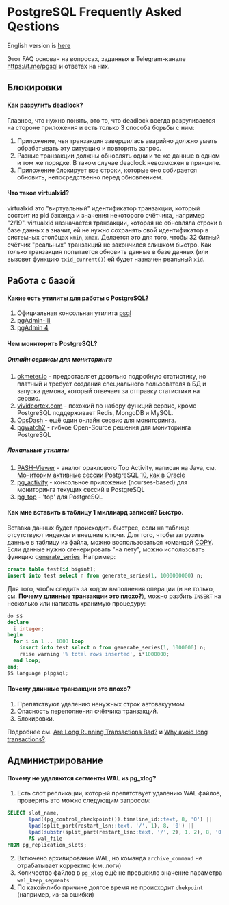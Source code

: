 # PostgreSQL Frequently Asked Qestions

English version is [here](README-en.md)

Этот FAQ основан на вопросах, заданных в Telegram-канале https://t.me/pgsql и ответах на них.

## Блокировки

#### Как разрулить deadlock?

Главное, что нужно понять, это то, что deadlock всегда разруливается на стороне приложения и есть только 3 способа борьбы с ним:

1. Приложение, чья транзакция завершилась аварийно должно уметь обрабатывать эту ситуацию и повторять запрос.
2. Разные транзакции должны обновлять одни и те же данные в одном и том же порядке. В таком случае deadlock невозможен в принципе.
3. Приложение блокирует все строки, которые оно собирается обновить, непосредственно перед обновлением.

#### Что такое virtualxid?

virtualxid это "виртуальный" идентификатор транзакции, который состоит из pid бэкэнда и значения некоторого счётчика,
например "2/19". virtualxid назначается транзакции, которая не обновляла строки в базе данных а значит, ей не нужно
сохранять свой идентификатор в системных столбцах `xmin`, `xmax`. Делается это для того, чтобы 32 битный счётчик
"реальных" транзакций не закончился слишком быстро. Как только транзакция попытается обновить данные в базе данных
(или вызовет функцию `txid_current()`) ей будет назначен реальный `xid`.

## Работа с базой

#### Какие есть утилиты для работы с PostgreSQL?

1. Официальная консольная утилита [psql](https://www.postgresql.org/docs/current/static/app-psql.html)
2. [pgAdmin-III](https://www.pgadmin.org/docs/pgadmin3/1.22/)
3. [pgAdmin 4](https://www.pgadmin.org/)

#### Чем мониторить PostgreSQL?

##### Онлайн сервисы для мониторинга

1. [okmeter.io](https://okmeter.io/) - предоставляет довольно подробную статистику, но платный и требует создания специального пользователя в БД и запуска демона, который отвечает за отправку статистики на сервис.
2. [vividcortex.com](https://www.vividcortex.com/) - похожий по набору функций сервис, кроме PostgreSQL поддерживает Redis, MongoDB и MySQL.
3. [OpsDash](https://www.opsdash.com/) - ещё один онлайн сервис для мониторинга.
4. [pgwatch2](https://github.com/cybertec-postgresql/pgwatch2) - гибкое Open-Source решения для мониторинга PostgreSQL

##### Локальные утилиты

1. [PASH-Viewer](https://github.com/dbacvetkov/PASH-Viewer) - аналог ораклового Top Activity, написан на Java, см. [Мониторим активные сессии PostgreSQL 10, как в Oracle](https://habr.com/post/413411/)
2. [pg_activity](https://github.com/julmon/pg_activity) - консольное приложение (ncurses-based) для мониторинга текущих сессий в PostgreSQL
3. [pg_top](https://github.com/markwkm/pg_top) - 'top' для PostgreSQL

#### Как мне вставить в таблицу 1 миллиард записей? Быстро.

Вставка данных будет происходить быстрее, если на таблице отсутствуют индексы и внешние ключи. Для того, чтобы загрузить данные в таблицу из файла, можно воспользоваться командой [COPY](https://www.postgresql.org/docs/current/static/sql-copy.html). Если данные нужно сгенерировать "на лету", можно использовать функцию [generate_series](https://www.postgresql.org/docs/current/static/functions-srf.html). Например:

```sql
create table test(id bigint);
insert into test select n from generate_series(1, 1000000000) n;
```

Для того, чтобы следить за ходом выполнения операции (и не только, см. **Почему длинные транзакции это плохо?**), можно разбить `INSERT` на несколько или написать хранимую процедуру:

```sql
do $$
declare
  i integer;
begin
  for i in 1 .. 1000 loop
    insert into test select n from generate_series(1, 1000000) n;
    raise warning '% total rows inserted', i*1000000;
  end loop;
end;
$$ language plpgsql;
```

#### Почему длинные транзакции это плохо?

1. Препятствуют удалению ненужных строк автовакуумом
2. Опасность переполнения счётчика транзакций.
3. Блокировки.

Подробнее см. [Are Long Running Transactions Bad?](https://www.simononsoftware.com/are-long-running-transactions-bad/) и [Why avoid long transactions?](https://blog.dataegret.com/2018/12/why-avoid-long-transaction.html?m=1).

## Администрирование

#### Почему не удаляются сегменты WAL из pg_xlog?

1. Есть слот репликации, который препятствует удалению WAL файлов, проверить это можно следующим запросом:

```sql
SELECT slot_name,
       lpad((pg_control_checkpoint()).timeline_id::text, 8, '0') ||
       lpad(split_part(restart_lsn::text, '/', 1), 8, '0') ||
       lpad(substr(split_part(restart_lsn::text, '/', 2), 1, 2), 8, '0')
       AS wal_file
FROM pg_replication_slots;
```

2. Включено архивирование WAL, но команда `archive_command` не отрабатывает корректно (см. логи)
3. Количество файлов в `pg_xlog` ещё не превысило значение параметра `wal_keep_segments`
4. По какой-либо причине долгое время не происходит `chekpoint` (например, из-за ошибки)
